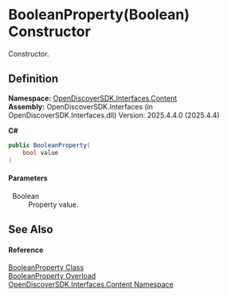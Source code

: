 # BooleanProperty(Boolean) Constructor


Constructor.



## Definition
**Namespace:** <a href="79f11d04-c275-b915-db5b-ab2227989555">OpenDiscoverSDK.Interfaces.Content</a>  
**Assembly:** OpenDiscoverSDK.Interfaces (in OpenDiscoverSDK.Interfaces.dll) Version: 2025.4.4.0 (2025.4.4)

**C#**
``` C#
public BooleanProperty(
	bool value
)
```



#### Parameters
<dl><dt>  Boolean</dt><dd>Property value.</dd></dl>

## See Also


#### Reference
<a href="def78557-39ba-ec9f-bfcc-f2ae01527591">BooleanProperty Class</a>  
<a href="8d23f75a-d5ee-5965-dbc6-2fe9f0d5ea12">BooleanProperty Overload</a>  
<a href="79f11d04-c275-b915-db5b-ab2227989555">OpenDiscoverSDK.Interfaces.Content Namespace</a>  
